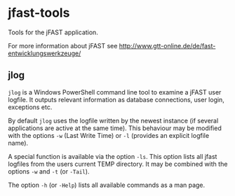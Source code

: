 # jfast-tools
Tools for the jFAST application.

For more information about jFAST see http://www.gtt-online.de/de/fast-entwicklungswerkzeuge/

## jlog
`jlog` is a Windows PowerShell command line tool to examine a jFAST user logfile. It outputs relevant information as database connections, user login, exceptions etc.

By default `jlog` uses the logfile written by the newest instance (if several applications are active at the same time). This behaviour may be modified with the options `-w` (Last Write Time) or `-l` (provides an explicit logfile name).

A special function is available via the option `-ls`. This option lists all jfast logfiles from the users current TEMP directory. It may be combined with the options `-w` and `-t` (or `-Tail`).

The option `-h` (or `-Help`) lists all available commands as a man page.
